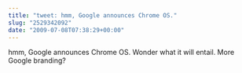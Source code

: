 ```yaml
---
title: "tweet: hmm, Google announces Chrome OS."
slug: "2529342092"
date: "2009-07-08T07:38:29+00:00"
---
```

hmm, Google announces Chrome OS. Wonder what it will entail. More Google branding?